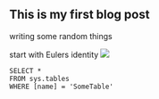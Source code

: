 ## This is my first blog post

writing some random things

start with Eulers identity <img src="https://render.githubusercontent.com/render/math?math=\large e^{i \pi} = -1">

 ```tsql
 SELECT *
 FROM sys.tables
 WHERE [name] = 'SomeTable'
 ```
